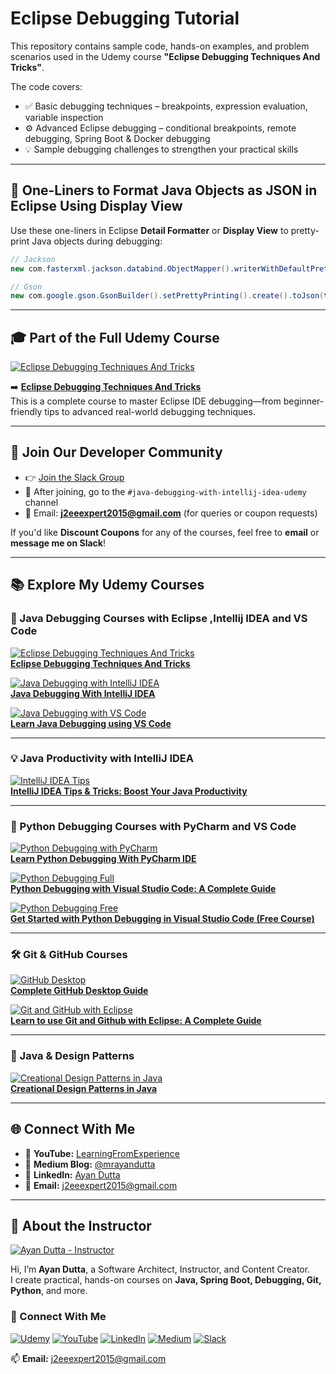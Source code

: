 
# Eclipse Debugging Tutorial

This repository contains sample code, hands-on examples, and problem scenarios used in the Udemy course **"Eclipse Debugging Techniques And Tricks"**.

The code covers:

- ✅ Basic debugging techniques – breakpoints, expression evaluation, variable inspection  
- ⚙️ Advanced Eclipse debugging – conditional breakpoints, remote debugging, Spring Boot & Docker debugging  
- 💡 Sample debugging challenges to strengthen your practical skills

---

## 🧪 One-Liners to Format Java Objects as JSON in Eclipse Using Display View

Use these one-liners in Eclipse **Detail Formatter** or **Display View** to pretty-print Java objects during debugging:

```java
// Jackson
new com.fasterxml.jackson.databind.ObjectMapper().writerWithDefaultPrettyPrinter().writeValueAsString(this);

// Gson
new com.google.gson.GsonBuilder().setPrettyPrinting().create().toJson(this);
```

---

## 🎓 Part of the Full Udemy Course

[![Eclipse Debugging Techniques And Tricks](https://img-c.udemycdn.com/course/480x270/417118_3afa_4.jpg)](https://www.udemy.com/course/eclipse-debugging-techniques-and-tricks)

➡️ **[Eclipse Debugging Techniques And Tricks](https://www.udemy.com/course/eclipse-debugging-techniques-and-tricks/)**  
This is a complete course to master Eclipse IDE debugging—from beginner-friendly tips to advanced real-world debugging techniques.

---

## 💬 Join Our Developer Community

- 👉 [Join the Slack Group](https://join.slack.com/t/learningfromexp/shared_invite/zt-1fnksxgd0-_jOdmIq2voEeMtoindhWrA)  
- 📢 After joining, go to the `#java-debugging-with-intellij-idea-udemy` channel  
- 📧 Email: **j2eeexpert2015@gmail.com** (for queries or coupon requests)  

If you'd like **Discount Coupons** for any of the courses, feel free to **email** or **message me on Slack**!

---

## 📚 Explore My Udemy Courses

### 🧩 Java Debugging Courses with Eclipse ,Intellij IDEA and VS Code 

[![Eclipse Debugging Techniques And Tricks](https://img-c.udemycdn.com/course/480x270/417118_3afa_4.jpg)](https://www.udemy.com/course/eclipse-debugging-techniques-and-tricks)  
**[Eclipse Debugging Techniques And Tricks](https://www.udemy.com/course/eclipse-debugging-techniques-and-tricks)**

[![Java Debugging with IntelliJ IDEA](https://img-c.udemycdn.com/course/480x270/2608314_47e4.jpg)](https://www.udemy.com/course/java-debugging-with-intellij-idea)  
**[Java Debugging With IntelliJ IDEA](https://www.udemy.com/course/java-debugging-with-intellij-idea)**

[![Java Debugging with VS Code](https://img-c.udemycdn.com/course/480x270/5029852_d692_3.jpg)](https://www.udemy.com/course/java-debugging-with-visual-studio-code-the-ultimate-guide)  
**[Learn Java Debugging using VS Code](https://www.udemy.com/course/java-debugging-with-visual-studio-code-the-ultimate-guide)**

---

### 💡 Java Productivity with IntelliJ IDEA 

[![IntelliJ IDEA Tips](https://img-c.udemycdn.com/course/480x270/6180669_7726.jpg)](https://www.udemy.com/course/intellij-idea-tips-tricks-boost-your-java-productivity)  
**[IntelliJ IDEA Tips & Tricks: Boost Your Java Productivity](https://www.udemy.com/course/intellij-idea-tips-tricks-boost-your-java-productivity)**

---

### 🧪 Python Debugging Courses with PyCharm and VS Code

[![Python Debugging with PyCharm](https://img-c.udemycdn.com/course/480x270/4840890_12a3_2.jpg)](https://www.udemy.com/course/learn-python-debugging-with-pycharm-ide)  
**[Learn Python Debugging With PyCharm IDE](https://www.udemy.com/course/learn-python-debugging-with-pycharm-ide)**

[![Python Debugging Full](https://img-c.udemycdn.com/course/480x270/5029842_d36f.jpg)](https://www.udemy.com/course/python-debugging-with-visual-studio-code)  
**[Python Debugging with Visual Studio Code: A Complete Guide](https://www.udemy.com/course/python-debugging-with-visual-studio-code)**

[![Python Debugging Free](https://img-c.udemycdn.com/course/480x270/6412275_a17d.jpg)](https://www.udemy.com/course/get-started-with-python-debugging-in-visual-studio-code)  
**[Get Started with Python Debugging in Visual Studio Code (Free Course)](https://www.udemy.com/course/get-started-with-python-debugging-in-visual-studio-code)**

---

### 🛠 Git & GitHub Courses

[![GitHub Desktop](https://img-c.udemycdn.com/course/480x270/6112307_3b4e_2.jpg)](https://www.udemy.com/course/getting-started-with-github-desktop)  
**[Complete GitHub Desktop Guide](https://www.udemy.com/course/getting-started-with-github-desktop)**

[![Git and GitHub with Eclipse](https://img-c.udemycdn.com/course/480x270/3369428_995b.jpg)](https://www.udemy.com/course/learn-to-use-git-and-github-with-eclipse-a-complete-guide)  
**[Learn to use Git and Github with Eclipse: A Complete Guide](https://www.udemy.com/course/learn-to-use-git-and-github-with-eclipse-a-complete-guide)**

---

### 🧱 Java & Design Patterns

[![Creational Design Patterns in Java](https://img-c.udemycdn.com/course/480x270/779796_5770_2.jpg)](https://www.udemy.com/course/design-patterns-in-javacreational)  
**[Creational Design Patterns in Java](https://www.udemy.com/course/design-patterns-in-javacreational)**

---

## 🌐 Connect With Me

- 🔗 **YouTube:** [LearningFromExperience](https://www.youtube.com/@learningfromexperience)  
- 📝 **Medium Blog:** [@mrayandutta](https://medium.com/@mrayandutta)  
- 💼 **LinkedIn:** [Ayan Dutta](https://www.linkedin.com/in/ayan-dutta-a41091b/)  
- 📧 **Email:** j2eeexpert2015@gmail.com

---

## 👤 About the Instructor

[![Ayan Dutta - Instructor](https://img-c.udemycdn.com/user/200_H/5007784_d6b8.jpg)](https://www.udemy.com/user/ayandutta/)

Hi, I’m **Ayan Dutta**, a Software Architect, Instructor, and Content Creator.  
I create practical, hands-on courses on **Java, Spring Boot, Debugging, Git, Python**, and more.

### 🔗 Connect With Me

[![Udemy](https://img.shields.io/badge/Udemy-My%20Courses-blueviolet?logo=Udemy)](https://www.udemy.com/user/ayandutta/)
[![YouTube](https://img.shields.io/badge/YouTube-Channel-red?logo=youtube)](https://www.youtube.com/@learningfromexperience)
[![LinkedIn](https://img.shields.io/badge/LinkedIn-Profile-blue?logo=linkedin)](https://www.linkedin.com/in/ayan-dutta-a41091b/)
[![Medium](https://img.shields.io/badge/Medium-Blog-black?logo=medium)](https://medium.com/@mrayandutta)
[![Slack](https://img.shields.io/badge/Slack-Community-blue?logo=slack)](https://join.slack.com/t/learningfromexp/shared_invite/zt-1fnksxgd0-_jOdmIq2voEeMtoindhWrA)

📫 **Email:** j2eeexpert2015@gmail.com
